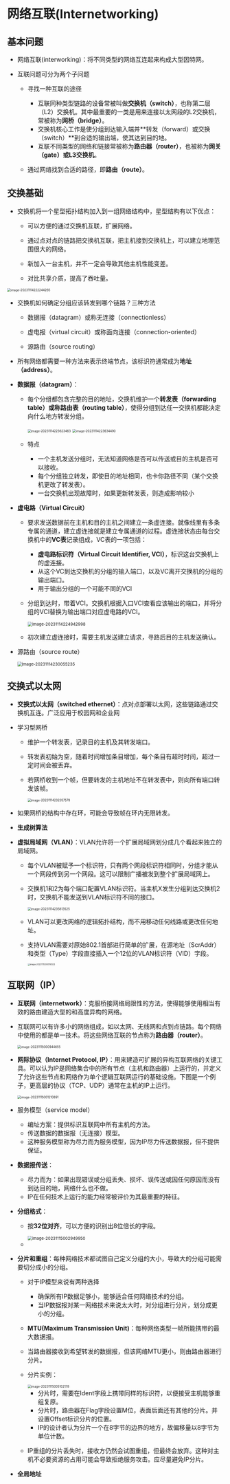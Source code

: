 # 网络互联(Internetworking)

## 基本问题

- 网络互联(interworking)：将不同类型的网络互连起来构成大型因特网。

- 互联问题可分为两个子问题

  - 寻找一种互联的途径
    - 互联同种类型链路的设备常被叫做**交换机（switch）**，也称第二层（L2）交换机。其中最重要的一类是用来连接以太网段的L2交换机，常被称为**网桥（bridge）**。
    - 交换机核心工作是使分组到达输入端并**转发（forward）或交换（switch）**到合适的输出端，使其达到目的地。
    - 互联不同类型的网络和链接常被称为**路由器（router）**，也被称为**网关（gate）或L3交换机**。

  - 通过网络找到合适的路径，即**路由（route）**。



## 交换基础

- 交换机将一个星型拓扑结构加入到一组网络结构中，星型结构有以下优点：

  - 可以方便的通过交换机互联，扩展网络。

  - 通过点对点的链路把交换机互联，把主机接到交换机上，可以建立地理范围很大的网络。

  - 新加入一台主机，并不一定会导致其他主机性能变差。

  - 对比共享介质，提高了吞吐量。

<img src="https://md-1309503079.cos.ap-singapore.myqcloud.com/switcher.png" alt="image-20231114222244265" style="zoom:50%;" />

- 交换机如何确定分组应该转发到哪个链路？三种方法

  - 数据报（datagram）或称无连接（connectionless）

  - 虚电报（virtual circuit）或称面向连接（connection-oriented）

  - 源路由（source routing）

- 所有网络都需要一种方法来表示终端节点，该标识符通常成为**地址（address）**。

- **数据报（datagram）**：

  - 每个分组都包含完整的目的地址，交换机维护一个**转发表（forwarding table）或称路由表（routing table）**，使得分组到达任一交换机都能决定向什么地方转发分组。

    <img src="https://md-1309503079.cos.ap-singapore.myqcloud.com/forwarding_table.png" alt="image-20231114223623463" style="zoom:50%;" />

    <img src="https://md-1309503079.cos.ap-singapore.myqcloud.com/forwarding_table2.png" alt="image-20231114223634490" style="zoom:50%;" />

  - 特点

    - 一个主机发送分组时，无法知道网络是否可以传送或目的主机是否可以接收。
    - 每个分组独立转发，即使目的地址相同，也卡你路径不同（某个交换机更改了转发表）。
    - 一台交换机出现故障时，如果更新转发表，则造成影响较小

- **虚电路（Virtual Circuit）**

  - 要求发送数据前在主机和目的主机之间建立一条虚连接。就像线里有多条专属的通道，建立虚连接就是建立专属通道的过程。虚连接状态由每台交换机中的**VC表**记录组成，VC表的一项包括：

    - **虚电路标识符（Virtual Circuit Identifier, VCI）**，标识这台交换机上的虚连接。
    - 从这个VC到达交换机的分组的输入端口，以及VC离开交换机的分组的输出端口。
    - 用于输出分组的一个可能不同的VCI

  - 分组到达时，带着VCI。交换机根据入口VCI查看应该输出的端口，并将分组的VCI替换为输出端口对应虚电路的VCI。

    <img src="https://md-1309503079.cos.ap-singapore.myqcloud.com/virtual_circuit.png" alt="image-20231114224942998" style="zoom: 67%;" />

  - 初次建立虚连接时，需要主机发送建立请求，寻路后目的主机发送确认。

- 源路由（source route）

  <img src="https://md-1309503079.cos.ap-singapore.myqcloud.com/source_route.png" alt="image-20231114230055235" style="zoom: 67%;" />

  

## 交换式以太网

- **交换式以太网（switched ethernet）**：点对点部署以太网，这些链路通过交换机互连。广泛应用于校园网和企业网

- 学习型网桥

  - 维护一个转发表，记录目的主机及其转发端口。

  - 转发表初始为空，随着时间增加条目增加，每个条目有超时时间，超过一定时间会被丢弃。

  - 若网桥收到一个帧，但要转发的主机地址不在转发表中，则向所有端口转发该帧。

    <img src="https://md-1309503079.cos.ap-singapore.myqcloud.com/learn_bridge.png" alt="image-20231114232357578" style="zoom:50%;" />

- 如果网桥的结构中存在环，可能会导致帧在环内无限转发。

- **生成树算法**

- **虚拟局域网（VLAN）**：VLAN允许将一个扩展局域网划分成几个看起来独立的局域网。

  - 每个VLAN被赋予一个标识符，只有两个网段标识符相同时，分组才能从一个网段传到另一个网段。这可以限制广播被发到整个扩展局域网上。

  - 交换机1和2为每个端口配置VLAN标识符。当主机X发生分组到达交换机2时，交换机不能发送到VLAN标识符不同的接口。

    <img src="https://md-1309503079.cos.ap-singapore.myqcloud.com/virtual_LAN.png" alt="image-20231114235813525" style="zoom:50%;" />

  - VLAN可以更改网络的逻辑拓扑结构，而不用移动任何线路或更改任何地址。

  - 支持VLAN需要对原始802.1首部进行简单的扩展，在源地址（ScrAddr）和类型（Type）字段直接插入一个12位的VLAN标识符（VID）字段。

    <img src="https://md-1309503079.cos.ap-singapore.myqcloud.com/VLAN_head.png" alt="image-20231115000116553" style="zoom: 33%;" />

## 互联网（IP）

- **互联网（internetwork）**：克服桥接网络局限性的方法，使得能够使用相当有效的路由建造大型的和高度异构的网络。

- 互联网可以有许多小的网络组成，如以太网、无线网和点到点链路。每个网络中使用的都是单一技术。将这些网络互联的节点称为**路由器（router）**。

  <img src="https://md-1309503079.cos.ap-singapore.myqcloud.com/internet_eg.png" alt="image-20231115000944655" style="zoom: 50%;" />

- **网际协议（Internet Protocol, IP）**：用来建造可扩展的异构互联网络的关键工具。可以认为IP是网络集合中的所有节点（主机和路由器）上运行的，并定义了允许这些节点和网络作为单个逻辑互联网运行的基础设施。下图是一个例子，更高层的协议（TCP、UDP）通常在主机的IP上运行。

  <img src="https://md-1309503079.cos.ap-singapore.myqcloud.com/internet_protocol.png" alt="image-20231115001210891" style="zoom:50%;" />

- 服务模型（service model）

  - 编址方案：提供标识互联网中所有主机的方法。
  - 传送数据的数据报（无连接）模型。
  - 这种服务模型称为尽力而为服务模型，因为IP尽力传送数据报，但不提供保证。

- **数据报传送**：

  - 尽力而为：如果出现错误或分组丢失、损坏、误传送或因任何原因而没有到达目的地，网络什么也不做。
  - IP在任何技术上运行的能力经常被评价为其最重要的特征。

- **分组格式**：

  - 按**32位对齐**，可以方便的识别出8位倍长的字段。

    <img src="https://md-1309503079.cos.ap-singapore.myqcloud.com/ip_format.png" alt="image-20231115002949950" style="zoom: 67%;" />

  - 

- **分片和重组**：每种网络技术都试图自己定义分组的大小，导致大的分组可能需要切分成小的分组。

  - 对于IP模型来说有两种选择

    - 确保所有IP数据足够小，能够适合任何网络技术的分组。
    - 当IP数据报对某一网络技术来说太大时，对分组进行分片，划分成更小的分组。

  - **MTU(Maximum Transmission Unit)**：每种网络类型一帧所能携带的最大数据报。

  - 当路由器接收到希望转发的数据报，但该网络MTU更小，则由路由器进行分片。

  - 分片实例：

    <img src="https://md-1309503079.cos.ap-singapore.myqcloud.com/slice.png" alt="image-20231115005102178" style="zoom:50%;" />

    - 分片时，需要在Ident字段上携带同样的标识符，以便接受主机能够重组复原。
    - 分片时，路由器在Flag字段设置M位，表面后面还有其他的分片。并设置Offset标识分片的位置。
    - IP的设计者认为分片一个在8字节的边界的地方，故偏移量以8字节为单位计数。

  - IP重组的分片丢失时，接收方仍然会试图重组，但最终会放弃。这种对主机不必要资源的占用可能会导致拒绝服务攻击。应尽量避免IP分片。

- **全局地址**















 























































